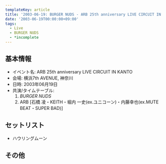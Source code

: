 ```yaml
---
templateKey: article
title: '2003-06-19: BURGER NUDS - ARB 25th anniversary LIVE CIRCUIT IN KANTO at 横浜7th AVENUE'
date: '2003-06-19T00:00:00+09:00'
tags:
  - Live
  - BURGER NUDS
  - *incomplete
---
```

## 基本情報

* イベント名: ARB 25th anniversary LIVE CIRCUIT IN KANTO
* 会場: 横浜7th AVENUE, 神奈川
* 日時: 2003年06月19日
* 共演/タイムテーブル:
  1. *BURGER NUDS*
  1. ARB [石橋 凌・KEITH・堀内 一史(ex.ユニコーン)・内藤幸也(ex.MUTE BEAT・SUPER BAD)]

## セットリスト

* ハウリングムーン

## その他

